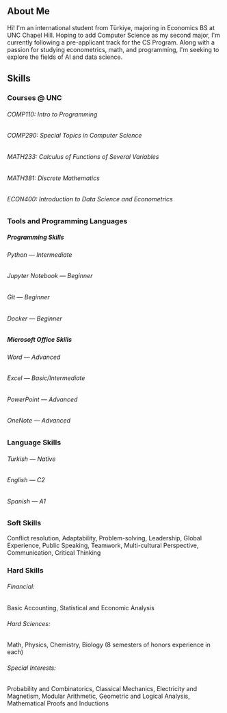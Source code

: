 ## About Me
Hi! I'm an international student from Türkiye, majoring in Economics BS at UNC Chapel Hill. Hoping to add Computer Science as my second major, I'm currently following a pre-applicant track for the CS Program. Along with a passion for studying econometrics, math, and programming, I'm seeking to explore the fields of AI and data science. 

## Skills
### Courses @ UNC
###### COMP110: Intro to Programming
###### COMP290: Special Topics in Computer Science
###### MATH233: Calculus of Functions of Several Variables
###### MATH381: Discrete Mathematics
###### ECON400: Introduction to Data Science and Econometrics


### Tools and Programming Languages
##### Programming Skills
###### Python — Intermediate
###### Jupyter Notebook — Beginner
###### Git — Beginner
###### Docker — Beginner

##### Microsoft Office Skills
###### Word — Advanced
###### Excel — Basic/Intermediate 
###### PowerPoint — Advanced
###### OneNote — Advanced


### Language Skills
###### Turkish — Native
###### English — C2
###### Spanish — A1


### Soft Skills
Conflict resolution, Adaptability, Problem-solving, Leadership, Global Experience, Public Speaking, Teamwork, Multi-cultural Perspective, Communication, Critical Thinking

### Hard Skills
###### Financial:
Basic Accounting, Statistical and Economic Analysis
###### Hard Sciences:
Math, Physics, Chemistry, Biology (8 semesters of honors experience in each)
###### Special Interests:
Probability and Combinatorics, Classical Mechanics, Electricity and Magnetism, Modular Arithmetic, Geometric and Logical Analysis, Mathematical Proofs and Inductions
